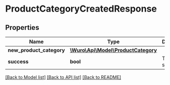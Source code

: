 # ProductCategoryCreatedResponse

## Properties
Name | Type | Description | Notes
------------ | ------------- | ------------- | -------------
**new_product_category** | [**\Wuro\Api\Model\ProductCategory**](ProductCategory.md) |  | 
**success** | **bool** | True on success | 

[[Back to Model list]](../../README.md#documentation-for-models) [[Back to API list]](../../README.md#documentation-for-api-endpoints) [[Back to README]](../../README.md)

